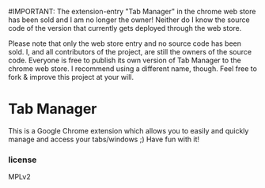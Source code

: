 #IMPORTANT: The extension-entry "Tab Manager" in the chrome web store has been sold and I am no longer the owner! Neither do I know the source code of the version that currently gets deployed through the web store.

Please note that only the web store entry and no source code has been sold. I, and all contributors of the project, are still the owners of the source code. Everyone is free to publish its own version of Tab Manager to the chrome web store. I recommend using a different name, though. Feel free to fork & improve this project at your will.

# Tab Manager
This is a Google Chrome extension which allows you to easily and quickly manage and access your tabs/windows ;)
Have fun with it!

### license
MPLv2

